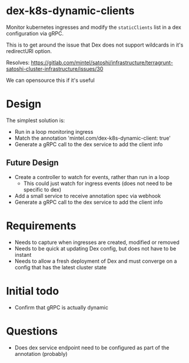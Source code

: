 # dex-k8s-dynamic-clients

Monitor kubernetes ingresses and modify the `staticClients` list in a dex 
configuration via gRPC.

This is to get around the issue that Dex does not support wildcards in it's
redirectURI option.

Resolves: https://gitlab.com/mintel/satoshi/infrastructure/terragrunt-satoshi-cluster-infrastructure/issues/30

We can opensource this if it's useful

# Design 

The simplest solution is:

- Run in a loop monitoring ingress 
- Match the annotation 'mintel.com/dex-k8s-dynamic-client: true' 
- Generate a gRPC call to the dex service to add the client info

## Future Design

- Create a controller to watch for events, rather than run in a loop
    - This could just watch for ingress events (does not need to be specific to dex)
- Add a small service to receive annotation spec via webhook 
- Generate a gRPC call to the dex service to add the client info

# Requirements

- Needs to capture when ingresses are created, modified or removed
- Needs to be quick at updating Dex config, but does not have to be instant 
- Needs to allow a fresh deployment of Dex and must converge on a config that has the latest cluster state

# Initial todo

- Confirm that gRPC is actually dynamic 

# Questions

- Does dex service endpoint need to be configured as part of the annotation (probably)
